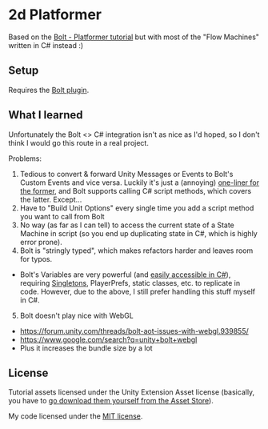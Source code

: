 # 2d Platformer
Based on the [Bolt - Platformer tutorial](https://learn.unity.com/project/bolt-platformer-tutorial) but with most of the "Flow Machines" written in C# instead :)

## Setup
Requires the [Bolt plugin](https://assetstore.unity.com/packages/tools/visual-scripting/bolt-163802).

## What I learned

Unfortunately the Bolt <> C# integration isn't as nice as I'd hoped, so I don't think I would go this route in a real project.

Problems:

1. Tedious to convert & forward Unity Messages or Events to Bolt's Custom Events and vice versa. Luckily it's just a (annoying) [one-liner for the former](https://docs.unity3d.com/bolt/1.4/manual/bolt-events.html#triggering), and Bolt supports calling C# script methods, which covers the latter. Except...
2. Have to "Build Unit Options" every single time you add a script method you want to call from Bolt
3. No way (as far as I can tell) to access the current state of a State Machine in script (so you end up duplicating state in C#, which is highly error prone).
4. Bolt is "stringly typed", which makes refactors harder and leaves room for typos.
  * Bolt's Variables are very powerful (and [easily accessible in C#](https://docs.unity3d.com/bolt/1.4/manual/bolt-variables-api.html)), requiring [Singletons](https://blog.mzikmund.com/2019/01/a-modern-singleton-in-unity/), PlayerPrefs, static classes, etc. to replicate in code. However, due to the above, I still prefer handling this stuff myself in C#.
5. Bolt doesn't play nice with WebGL
  * https://forum.unity.com/threads/bolt-aot-issues-with-webgl.939855/
  * https://www.google.com/search?q=unity+bolt+webgl
  * Plus it increases the bundle size by a lot


## License
Tutorial assets licensed under the Unity Extension Asset license (basically, you have to [go download them yourself from the Asset Store](https://assetstore.unity.com/packages/essentials/tutorial-projects/bolt-kit-platformer-tutorial-assets-168067)).

My code licensed under the [MIT license](https://opensource.org/licenses/MIT).
